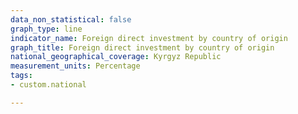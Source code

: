 ```yaml
---
data_non_statistical: false
graph_type: line
indicator_name: Foreign direct investment by country of origin
graph_title: Foreign direct investment by country of origin
national_geographical_coverage: Kyrgyz Republic
measurement_units: Percentage
tags:
- custom.national

---
```

